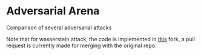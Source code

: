 # Adversarial Arena
Comparison of several adversarial attacks

Note that for wasserstein attack, the code is implemented in [this](https://github.com/bezirganyan/fast-wasserstein-adversarial) fork, a pull request is currently made for merging with the original repo. 
